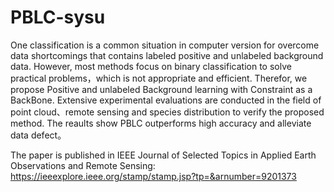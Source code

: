 # PBLC-sysu 
One classification is a common situation in computer version for overcome data shortcomings that contains labeled positive and unlabeled background data. However, most methods focus on  binary classification to solve practical problems，which is not appropriate and efficient. Therefor, we propose Positive and unlabeled Background learning with Constraint as a BackBone. Extensive experimental evaluations are conducted in the field of point cloud、remote sensing and species distribution to verify the proposed method. The reaults show PBLC outperforms high accuracy and alleviate data defect。

The paper is published in IEEE Journal of Selected Topics in Applied Earth Observations and Remote Sensing: https://ieeexplore.ieee.org/stamp/stamp.jsp?tp=&arnumber=9201373
